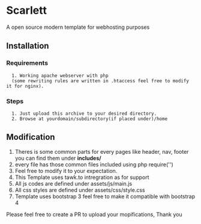 # Scarlett
A open source modern template for webhosting purposes

## Installation
  ### Requirements 
      1. Working apache webserver with php 
      (some rewriting rules are written in .htaccess feel free to modify it for nginx).
  ### Steps
      1. Just upload this archive to your desired directory.
      2. Browse at yourdomain/subdirectory(if placed under)/home
      
## Modification 
   1. Theres is some common parts for every pages like header, nav, footer you can find them under **includes/**
   2. every file has those common files included using php require('')
   3. Feel free to modify it to your expectation.
   4. This Template uses tawk.to intregration as for support
   5. All js codes are defined under assets/js/main.js
   6. All css styles are defined under assets/css/style.css
   7. Template uses bootstrap 3 feel free to make it compatible with bootstrap 4
   
 Please feel free to create a PR to upload your mopifications, Thank you
